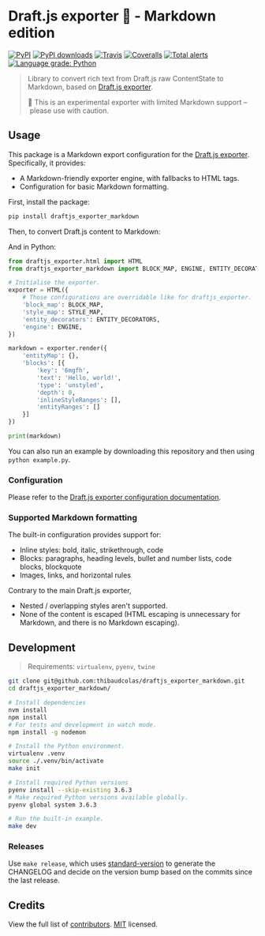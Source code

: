 # Draft.js exporter 🐍 - Markdown edition

[![PyPI](https://img.shields.io/pypi/v/draftjs_exporter_markdown.svg)](https://pypi.org/project/draftjs_exporter_markdown/) [![PyPI downloads](https://img.shields.io/pypi/dm/draftjs_exporter_markdown.svg)](https://pypi.org/project/draftjs_exporter_markdown/) [![Travis](https://travis-ci.org/thibaudcolas/draftjs_exporter_markdown.svg?branch=master)](https://travis-ci.org/thibaudcolas/draftjs_exporter_markdown) [![Coveralls](https://coveralls.io/repos/github/thibaudcolas/draftjs_exporter_markdown/badge.svg?branch=master)](https://coveralls.io/github/thibaudcolas/draftjs_exporter_markdown?branch=master) [![Total alerts](https://img.shields.io/lgtm/alerts/g/thibaudcolas/draftjs_exporter_markdown.svg?logo=lgtm&logoWidth=18)](https://lgtm.com/projects/g/thibaudcolas/draftjs_exporter_markdown/alerts/) [![Language grade: Python](https://img.shields.io/lgtm/grade/python/g/thibaudcolas/draftjs_exporter_markdown.svg?logo=lgtm&logoWidth=18)](https://lgtm.com/projects/g/thibaudcolas/draftjs_exporter_markdown/context:python)

> Library to convert rich text from Draft.js raw ContentState to Markdown, based on [Draft.js exporter](https://github.com/springload/draftjs_exporter).
>
> 🚧 This is an experimental exporter with limited Markdown support – please use with caution.

## Usage

This package is a Markdown export configuration for the [Draft.js exporter](https://github.com/springload/draftjs_exporter). Specifically, it provides:

- A Markdown-friendly exporter engine, with fallbacks to HTML tags.
- Configuration for basic Markdown formatting.

First, install the package:

```sh
pip install draftjs_exporter_markdown
```

Then, to convert Draft.js content to Markdown:

And in Python:

```py
from draftjs_exporter.html import HTML
from draftjs_exporter_markdown import BLOCK_MAP, ENGINE, ENTITY_DECORATORS, STYLE_MAP

# Initialise the exporter.
exporter = HTML({
    # Those configurations are overridable like for draftjs_exporter.
    'block_map': BLOCK_MAP,
    'style_map': STYLE_MAP,
    'entity_decorators': ENTITY_DECORATORS,
    'engine': ENGINE,
})

markdown = exporter.render({
    'entityMap': {},
    'blocks': [{
        'key': '6mgfh',
        'text': 'Hello, world!',
        'type': 'unstyled',
        'depth': 0,
        'inlineStyleRanges': [],
        'entityRanges': []
    }]
})

print(markdown)
```

You can also run an example by downloading this repository and then using `python example.py`.

### Configuration

Please refer to the [Draft.js exporter configuration documentation](https://github.com/springload/draftjs_exporter#configuration).

### Supported Markdown formatting

The built-in configuration provides support for:

- Inline styles: bold, italic, strikethrough, code
- Blocks: paragraphs, heading levels, bullet and number lists, code blocks, blockquote
- Images, links, and horizontal rules

Contrary to the main Draft.js exporter,

- Nested / overlapping styles aren't supported.
- None of the content is escaped (HTML escaping is unnecessary for Markdown, and there is no Markdown escaping).

## Development

> Requirements: `virtualenv`, `pyenv`, `twine`

```sh
git clone git@github.com:thibaudcolas/draftjs_exporter_markdown.git
cd draftjs_exporter_markdown/

# Install dependencies
nvm install
npm install
# For tests and development in watch mode.
npm install -g nodemon

# Install the Python environment.
virtualenv .venv
source ./.venv/bin/activate
make init

# Install required Python versions
pyenv install --skip-existing 3.6.3
# Make required Python versions available globally.
pyenv global system 3.6.3

# Run the built-in example.
make dev
```

### Releases

Use `make release`, which uses [standard-version](https://github.com/conventional-changelog/standard-version) to generate the CHANGELOG and decide on the version bump based on the commits since the last release.

## Credits

View the full list of [contributors](https://github.com/thibaudcolas/draftjs_exporter_markdown/graphs/contributors). [MIT](LICENSE) licensed.
